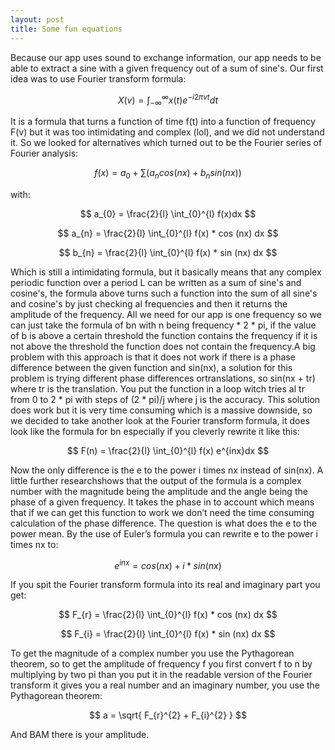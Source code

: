 ```yaml
---
layout: post
title: Some fun equations
---
```


Because our app uses sound to exchange information, our app needs to be able to extract a sine with a given frequency out of a sum of sine's. Our first idea was to use Fourier transform formula:

$$ X(v) = \int_{-\infty}^{\infty} x(t) e^{-i 2 \pi v t}dt $$

It is a formula that turns a function of time f(t) into a function of frequency F(v) but it was too intimidating and complex (lol), and we did not understand it. So we looked for alternatives which turned out to be the Fourier series of Fourier analysis:

$$ f(x) = a_{0} + \sum (a_{n} cos (nx) + b_{n} sin (nx)) $$

with:

$$ a_{0} = \frac{2}{l} \int_{0}^{l} f(x)dx $$

$$ a_{n} = \frac{2}{l} \int_{0}^{l} f(x) * cos (nx) dx $$

$$ b_{n} = \frac{2}{l} \int_{0}^{l} f(x) * sin (nx) dx $$

Which is still a intimidating formula, but it basically means that any complex periodic function over a period L can be written as a sum of sine's and cosine's, the formula above turns such a function into the sum of all sine's and cosine's by just checking al frequencies and then it returns the amplitude of the frequency. All we need for our app is one frequency so we can just take the formula of bn with n being frequency * 2 * pi, if the value of b is above a certain threshold the function contains the frequency if it is not above the threshold the function does not contain the frequency.A big problem with this approach is that it does not work if there is a phase difference between the given function and sin(nx), a solution for this problem is trying different phase differences ortranslations, so sin(nx + tr) where tr is the translation. You put the function in a loop witch tries al tr from 0 to 2 * pi with steps of (2 * pi)/j where j is the accuracy. This solution does work but it is very time consuming which is a massive downside, so we decided to take another look at the Fourier transform formula, it does look like the formula for bn especially if you cleverly rewrite it like this:

$$ F(n) = \frac{2}{l} \int_{0}^{l} f(x) e^{inx}dx $$

Now the only difference is the e to the power i times nx instead of sin(nx). A little further researchshows that the output of the formula is a complex number with the magnitude being the amplitude and the angle being the phase of a given frequency. It takes the phase in to account which means that if we can get this function to work we don’t need the time consuming calculation of the phase difference. The question is what does the e to the power mean. By the use of Euler’s formula you can rewrite e to the power i times nx to:

$$ e^{inx} = cos(nx) + i * sin(nx) $$

If you spit the Fourier transform formula into its real and imaginary part you get:

$$ F_{r} = \frac{2}{l} \int_{0}^{l} f(x) * cos (nx) dx $$

$$ F_{i} = \frac{2}{l} \int_{0}^{l} f(x) * sin (nx) dx $$

To get the magnitude of a complex number you use the Pythagorean theorem, so to get the amplitude of frequency f you first convert f to n by multiplying by two pi than you put it in the readable version of the Fourier transform it gives you a real number and an imaginary number, you use the Pythagorean theorem:

$$ a = \sqrt{ F_{r}^{2} + F_{i}^{2} } $$

And BAM there is your amplitude.
